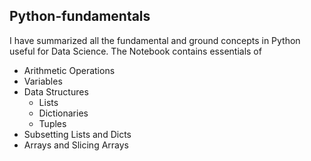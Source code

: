 ## Python-fundamentals

I have summarized all the fundamental and ground concepts in Python useful for Data Science. The Notebook contains essentials of 

- Arithmetic Operations
- Variables
- Data Structures
  - Lists
  - Dictionaries
  - Tuples
- Subsetting Lists and Dicts
- Arrays and Slicing Arrays
